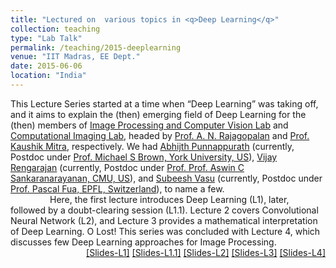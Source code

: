 ```yaml
---
title: "Lectured on  various topics in <q>Deep Learning</q>"
collection: teaching
type: "Lab Talk"
permalink: /teaching/2015-deeplearning
venue: "IIT Madras, EE Dept."
date: 2015-06-06
location: "India"
---
```

<p style="text-align:left;">
  This Lecture Series started at a time when <q>Deep Learning</q> was taking off, and it aims to explain the (then) emerging field of Deep Learning for the (then) members of <a href="http://www.ee.iitm.ac.in/ipcvlab/">Image Processing and Computer Vision Lab</a> and  <a href="http://www.ee.iitm.ac.in/comp_photolab/">Computational Imaging Lab</a>, headed by <a href="http://www.ee.iitm.ac.in/~raju/">Prof. A. N. Rajagopalan</a> and <a href="http://www.ee.iitm.ac.in/kmitra/">Prof. Kaushik Mitra</a>, respectively. We had <a href="https://abhijithpunnappurath.github.io/">Abhijth Punnappurath</a> (currently, Postdoc under <a href="http://www.cse.yorku.ca/~mbrown/">Prof. Michael S Brown, York University, US</a>), <a href="https://apvijay.github.io/">Vijay Rengarajan</a> (currently, Postdoc under <a href="https://users.ece.cmu.edu/~saswin/">Prof. Prof. Aswin C Sankaranarayanan, CMU, US</a>), and <a href="https://subeeshvasu.github.io/">Subeesh Vasu</a> (currently, Postdoc under <a href="https://people.epfl.ch/pascal.fua/bio?lang=en">Prof. Pascal Fua, EPFL, Switzerland</a>), to name a few.
  <br> &nbsp; &nbsp; &nbsp; &nbsp; &nbsp; &nbsp; &nbsp; &nbsp; Here, the first lecture introduces Deep Learning (L1), later, followed by a doubt-clearing session (L1.1). Lecture 2 covers Convolutional Neural Network (L2), and Lecture 3 provides a mathematical interpretation of Deep Learning. O Lost! This series was concluded with Lecture 4, which discusses few Deep Learning approaches for Image Processing. 
    <span style="float:right;">
         <a href="https://drive.google.com/open?id=16l7ePBnnTUyESQjebPIvRcU2rBE5eTPt">&#91;Slides-L1&#93;</a>  <a href="https://drive.google.com/open?id=1TVhqHqTyoqCHJp0agCFEOU1Bb7L7PH7g">&#91;Slides-L1.1&#93;</a>  <a href="https://drive.google.com/open?id=1HEjlQ5NIxH4L8nLx-Mo7IC7FPl5TOzPn">&#91;Slides-L2&#93;</a>  <a  href="https://drive.google.com/open?id=1_tWJx61-iXV7QXi5ihAa808nYPeqaVpe">&#91;Slides-L3&#93;</a> <a href="https://drive.google.com/open?id=1fZ5kLpbs98ca6FaLx6tL3gXnPBFtcYKK">&#91;Slides-L4&#93;</a> 
    </span>
</p>

